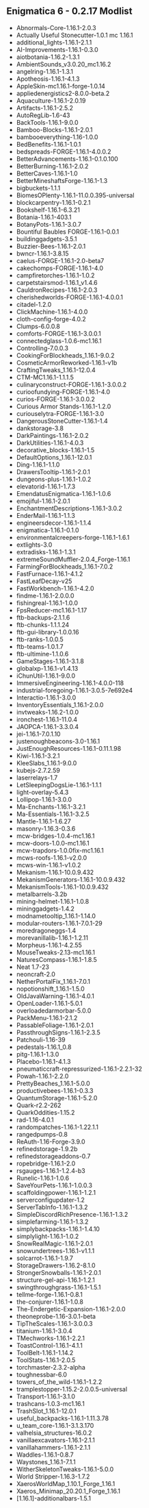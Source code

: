 ## Enigmatica 6 - 0.2.17 Modlist
- Abnormals-Core-1.16.1-2.0.3
- Actually Useful Stonecutter-1.0.1 mc 1.16.1
- additional_lights-1.16.1-2.1.1
- AI-Improvements-1.16.1-0.3.0
- aiotbotania-1.16.2-1.3.1
- AmbientSounds_v3.0.20_mc1.16.2
- angelring-1.16.1-1.3.1
- Apotheosis-1.16.1-4.1.3
- AppleSkin-mc1.16.1-forge-1.0.14
- appliedenergistics2-8.0.0-beta.2
- Aquaculture-1.16.1-2.0.19
- Artifacts-1.16.1-2.5.2
- AutoRegLib-1.6-43
- BackTools-1.16.1-9.0.0
- Bamboo-Blocks-1.16.1-2.0.1
- bambooeverything-1.16-1.0.0
- BedBenefits-1.16.1-1.0.1
- bedspreads-FORGE-1.16.1-4.0.0.2
- BetterAdvancements-1.16.1-0.1.0.100
- BetterBurning-1.16.1-2.0.2
- BetterCaves-1.16.1-1.0
- BetterMineshaftsForge-1.16.1-1.3
- bigbuckets-1.1.1
- BiomesOPlenty-1.16.1-11.0.0.395-universal
- blockcarpentry-1.16.1-0.2.1
- Bookshelf-1.16.1-6.3.21
- Botania-1.16.1-403.1
- BotanyPots-1.16.1-3.0.7
- Bountiful Baubles FORGE-1.16.1-0.0.1
- buildinggadgets-3.5.1
- Buzzier-Bees-1.16.1-2.0.1
- bwncr-1.16.1-3.8.15
- caelus-FORGE-1.16.1-2.0-beta7
- cakechomps-FORGE-1.16.1-4.0
- campfiretorches-1.16.1-1.0.2
- carpetstairsmod-1.16.1_v1.4.6
- CauldronRecipes-1.16.1-2.0.3
- cherishedworlds-FORGE-1.16.1-4.0.0.1
- citadel-1.2.0
- ClickMachine-1.16.1-4.0.0
- cloth-config-forge-4.0.2
- Clumps-6.0.0.8
- comforts-FORGE-1.16.1-3.0.0.1
- connectedglass-1.0.6-mc1.16.1
- Controlling-7.0.0.3
- CookingForBlockheads_1.16.1-9.0.2
- CosmeticArmorReworked-1.16.1-v1b
- CraftingTweaks_1.16.1-12.0.4
- CTM-MC1.16.1-1.1.1.5
- culinaryconstruct-FORGE-1.16.1-3.0.0.2
- curioofundying-FORGE-1.16.1-4.0
- curios-FORGE-1.16.1-3.0.0.2
- Curious Armor Stands-1.16.1-1.2.0
- curiouselytra-FORGE-1.16.1-3.0
- DangerousStoneCutter-1.16.1-1.4
- dankstorage-3.8
- DarkPaintings-1.16.1-2.0.2
- DarkUtilities-1.16.1-4.0.3
- decorative_blocks-1.16.1-1.5
- DefaultOptions_1.16.1-12.0.1
- Ding-1.16.1-1.1.0
- DrawersTooltip-1.16.1-2.0.1
- dungeons-plus-1.16.1-1.0.2
- elevatorid-1.16.1-1.7.3
- EmendatusEnigmatica-1.16.1-1.0.6
- emojiful-1.16.1-2.0.1
- EnchantmentDescriptions-1.16.1-3.0.2
- EnderMail-1.16.1-1.1.3
- engineersdecor-1.16.1-1.1.4
- enigmatica-1.16.1-0.1.0
- environmentalcreepers-forge-1.16.1-1.6.1
- extlights-3.0
- extradisks-1.16.1-1.3.1
- extremeSoundMuffler-2.0.4_Forge-1.16.1
- FarmingForBlockheads_1.16.1-7.0.2
- FastFurnace-1.16.1-4.1.2
- FastLeafDecay-v25
- FastWorkbench-1.16.1-4.2.0
- findme-1.16.1-2.0.0.0
- fishingreal-1.16.1-1.0.0
- FpsReducer-mc1.16.1-1.17
- ftb-backups-2.1.1.6
- ftb-chunks-1.1.1.24
- ftb-gui-library-1.0.0.16
- ftb-ranks-1.0.0.5
- ftb-teams-1.0.1.7
- ftb-ultimine-1.1.0.6
- GameStages-1.16.1-3.1.8
- globalxp-1.16.1-v1.4.13
- iChunUtil-1.16.1-9.0.0
- ImmersiveEngineering-1.16.1-4.0.0-118
- industrial-foregoing-1.16.1-3.0.5-7e692e4
- Interactio-1.16.1-3.0.0
- InventoryEssentials_1.16.1-2.0.0
- invtweaks-1.16.2-1.0.0
- ironchest-1.16.1-11.0.4
- JAOPCA-1.16.1-3.3.0.4
- jei-1.16.1-7.0.1.10
- justenoughbeacons-3.0-1.16.1
- JustEnoughResources-1.16.1-0.11.1.98
- Kiwi-1.16.1-3.2.1
- KleeSlabs_1.16.1-9.0.0
- kubejs-2.7.2.59
- laserrelays-1.7
- LetSleepingDogsLie-1.16.1-1.1.1
- light-overlay-5.4.3
- Lollipop-1.16.1-3.0.0
- Ma-Enchants-1.16.1-3.2.1
- Ma-Essentials-1.16.1-3.2.5
- Mantle-1.16.1-1.6.27
- masonry-1.16.3-0.3.6
- mcw-bridges-1.0.4-mc1.16.1
- mcw-doors-1.0.0-mc1.16.1
- mcw-trapdors-1.0.0fix-mc1.16.1
- mcws-roofs-1.16.1-v2.0.0
- mcws-win-1.16.1-v1.0.2
- Mekanism-1.16.1-10.0.9.432
- MekanismGenerators-1.16.1-10.0.9.432
- MekanismTools-1.16.1-10.0.9.432
- metalbarrels-3.2b
- mining-helmet-1.16.1-1.0.8
- mininggadgets-1.4.2
- modnametooltip_1.16.1-1.14.0
- modular-routers-1.16.1-7.0.1-29
- moredragoneggs-1.4
- morevanillalib-1.16.1-1.2.11
- Morpheus-1.16.1-4.2.55
- MouseTweaks-2.13-mc1.16.1
- NaturesCompass-1.16.1-1.8.5
- Neat 1.7-23
- neoncraft-2.0
- NetherPortalFix_1.16.1-7.0.1
- nopotionshift_1.16.1-1.5.0
- OldJavaWarning-1.16.1-4.0.1
- OpenLoader-1.16.1-5.0.1
- overloadedarmorbar-5.0.0
- PackMenu-1.16.1-2.1.2
- PassableFoliage-1.16.1-2.0.1
- PassthroughSigns-1.16.1-2.3.5
- Patchouli-1.16-39
- pedestals-1.16.1_0.8
- pitg-1.16.1-1.3.0
- Placebo-1.16.1-4.1.3
- pneumaticcraft-repressurized-1.16.1-2.2.1-32
- Powah-1.16.1-2.2.0
- PrettyBeaches_1.16.1-5.0.0
- productivebees-1.16.1-0.3.3
- QuantumStorage-1.16.1-5.2.0
- Quark-r2.2-262
- QuarkOddities-1.15.2
- rad-1.16-4.0.1
- randompatches-1.16.1-1.22.1.1
- rangedpumps-0.8
- ReAuth-1.16-Forge-3.9.0
- refinedstorage-1.9.2b
- refinedstorageaddons-0.7
- ropebridge-1.16.1-2.0
- rsgauges-1.16.1-1.2.4-b3
- Runelic-1.16.1-1.0.6
- SaveYourPets-1.16.1-1.0.0.3
- scaffoldingpower-1.16.1-1.2.1
- serverconfigupdater-1.2
- ServerTabInfo-1.16.1-1.3.2
- SimpleDiscordRichPresence-1.16.1-1.3.2
- simplefarming-1.16.1-1.3.2
- simplybackpacks-1.16.1-1.4.10
- simplylight-1.16.1-1.0.2
- SnowRealMagic-1.16.1-2.0.1
- snowundertrees-1.16.1-v1.1.1
- solcarrot-1.16.1-1.9.7
- StorageDrawers-1.16.2-8.1.0
- StrongerSnowballs-1.16.1-2.0.1
- structure-gel-api-1.16.1-1.2.1
- swingthroughgrass-1.16.1-1.5.1
- tellme-forge-1.16.1-0.8.1
- the-conjurer-1.16.1-1.0.8
- The-Endergetic-Expansion-1.16.1-2.0.0
- theoneprobe-1.16-3.0.1-beta
- TipTheScales-1.16.1-3.0.0.3
- titanium-1.16.1-3.0.4
- TMechworks-1.16.1-2.2.1
- ToastControl-1.16.1-4.1.1
- ToolBelt-1.16.1-1.14.2
- ToolStats-1.16.1-2.0.5
- torchmaster-2.3.2-alpha
- toughnessbar-6.0
- towers_of_the_wild-1.16.1-1.2.2
- tramplestopper-1.15.2-2.0.0.5-universal
- Transport-1.16.1-3.1.0
- trashcans-1.0.3-mc1.16.1
- TrashSlot_1.16.1-12.0.1
- useful_backpacks-1.16.1-1.11.3.78
- u_team_core-1.16.1-3.1.3.170
- valhelsia_structures-16.0.2
- vanillaexcavators-1.16.1-2.1.1
- vanillahammers-1.16.1-2.1.1
- Waddles-1.16.1-0.8.7
- Waystones_1.16.1-7.1.1
- WitherSkeletonTweaks-1.16.1-5.0.0
- World Stripper-1.16.3-1.7.2
- XaerosWorldMap_1.10.1_Forge_1.16.1
- Xaeros_Minimap_20.20.1_Forge_1.16.1
- [1.16.1]-additionalbars-1.5.1
